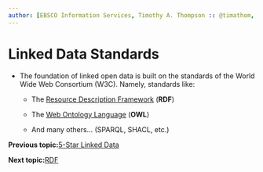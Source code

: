 ```yaml
---
author: [EBSCO Information Services, Timothy A. Thompson :: @timathom, @timathom@indieweb.social, timothy.thompson@yale.edu]
---
```


# Linked Data Standards

-   The foundation of linked open data is built on the standards of the World Wide Web Consortium \(W3C\). Namely, standards like:

    -   The [Resource Description Framework](https://es.wikipedia.org/wiki/Resource_Description_Framework) \(**RDF**\)

    -   The [Web Ontology Language](https://www.w3.org/2007/09/OWL-Overview-es.html) \(**OWL**\)

    -   And many others… \(SPARQL, SHACL, etc.\)


**Previous topic:**[5-Star Linked Data](../../day_1/lesson_1/five_star_linked_data.md)

**Next topic:**[RDF](../../day_1/lesson_1/rdf.md)

